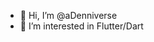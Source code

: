 - 👋 Hi, I’m @aDenniverse
- 👀 I’m interested in Flutter/Dart


<!---
aDenniverse/aDenniverse is a ✨ special ✨ repository because its `README.md` (this file) appears on your GitHub profile.
You can click the Preview link to take a look at your changes.
--->

